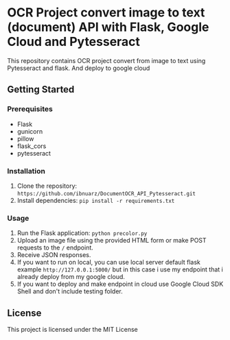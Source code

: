 # OCR Project convert image to text (document) API with Flask, Google Cloud and Pytesseract

This repository contains OCR project convert from image to text using Pytesseract and flask. And deploy to google cloud

## Getting Started

### Prerequisites
- Flask
- gunicorn
- pillow
- flask_cors
- pytesseract

### Installation
1. Clone the repository: `https://github.com/ibnuarz/DocumentOCR_API_Pytesseract.git`
2. Install dependencies: `pip install -r requirements.txt`

### Usage
1. Run the Flask application: `python precolor.py`
2. Upload an image file using the provided HTML form or make POST requests to the `/` endpoint.
3. Receive JSON responses.
4. If you want to run on local, you can use local server default flask example `http://127.0.0.1:5000/` but in this case i use my endpoint that i already deploy from my google cloud.
5. If you want to deploy and make endpoint in cloud use Google Cloud SDK Shell and don't include testing folder.

## License
This project is licensed under the MIT License
